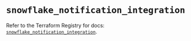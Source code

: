 # `snowflake_notification_integration`

Refer to the Terraform Registry for docs: [`snowflake_notification_integration`](https://registry.terraform.io/providers/snowflakedb/snowflake/2.5.0/docs/resources/notification_integration).
